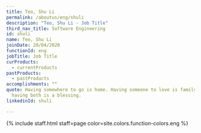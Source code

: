 ```yaml
---
title: Teo, Shu Li
permalink: /aboutus/eng/shuli
description: "Teo, Shu Li - Job Title"
third_nav_title: Software Engineering
id: shuli
name: Teo, Shu Li
joinDate: 20/04/2020
functionId: eng
jobTitle: Job Title
curProducts:
  - currentProducts
pastProducts:
  - pastProducts
accomplishments: ""
quote: Having somewhere to go is home. Having someone to love is family. And
  having both is a blessing.
linkedinId: shuli

---
```


{% include staff.html staff=page color=site.colors.function-colors.eng %}
